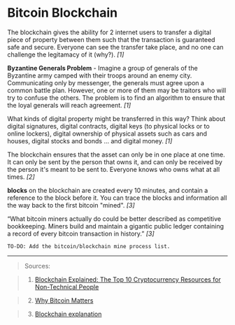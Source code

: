 # Bitcoin Blockchain

The blockchain gives the ability for 2 internet users to transfer a digital piece of property between them such that the transaction is guaranteed safe and secure. Everyone can see the transfer take place, and no one can challenge the legitamacy of it (why?). *[1]*

**Byzantine Generals Problem** - Imagine a group of generals of the Byzantine army camped with their troops around an enemy city. Communicating only by messenger, the generals must agree upon a common battle plan. However, one or more of them may be traitors who will try to confuse the others. The problem is to find an algorithm to ensure that the loyal generals will reach agreement. *[1]*

What kinds of digital property might be transferred in this way? Think about digital signatures, digital contracts, digital keys (to physical locks or to online lockers), digital ownership of physical assets such as cars and houses, digital stocks and bonds … and digital money. *[1]*

The blockchain ensures that the asset can only be in one place at one time. It can only be sent by the person that owns it, and can only be received by the person it's meant to be sent to. Everyone knows who owns what at all times. *[2]*

**blocks** on the blockchain are created every 10 minutes, and contain a reference to the block before it. You can trace the blocks and information all the way back to the first bitcoin "mined". *[3]*

“What bitcoin miners actually do could be better described as competitive bookkeeping. Miners build and maintain a gigantic public ledger containing a record of every bitcoin transaction in history.” *[3]*

````
TO-DO: Add the bitcoin/blockchain mine process list.
````





----------
>Sources:

>1. [Blockchain Explained: The Top 10 Cryptocurrency Resources for Non-Technical People ](https://taylorpearson.me/crypto/)

>2. [Why Bitcoin Matters](https://dealbook.nytimes.com/2014/01/21/why-bitcoin-matters/)

>3. [Blockchain explanation](https://qz.com/154877/by-reading-this-page-you-are-mining-bitcoins/)